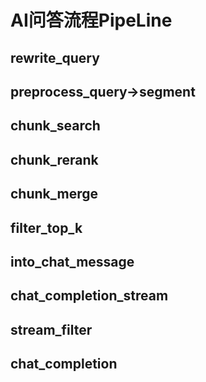 # AI问答流程PipeLine

## rewrite_query

## preprocess_query->segment

## chunk_search

## chunk_rerank

## chunk_merge

## filter_top_k

## into_chat_message

## chat_completion_stream

## stream_filter

## chat_completion
